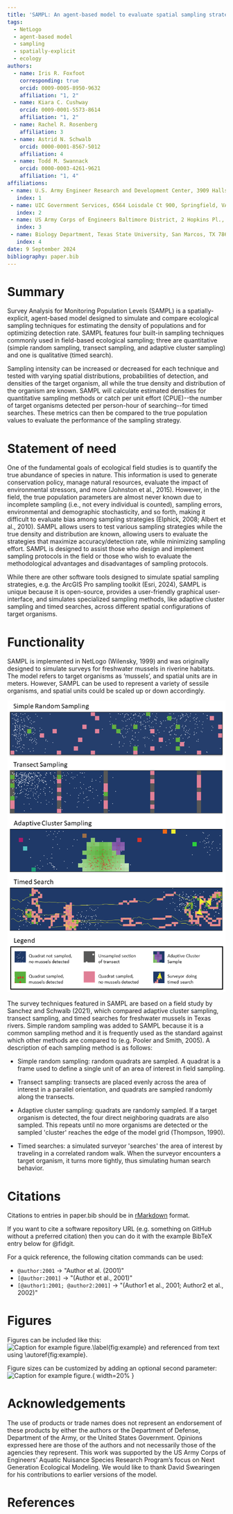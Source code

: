 ```yaml
---
title: 'SAMPL: An agent-based model to evaluate spatial sampling strategies'
tags:
  - NetLogo
  - agent-based model
  - sampling
  - spatially-explicit
  - ecology
authors:
  - name: Iris R. Foxfoot
    corresponding: true
    orcid: 0009-0005-8950-9632
    affiliation: "1, 2"
  - name: Kiara C. Cushway
    orcid: 0009-0001-5573-8614
    affiliation: "1, 2" 
  - name: Rachel R. Rosenberg
    affiliation: 3
  - name: Astrid N. Schwalb
    orcid: 0000-0001-8567-5012
    affiliation: 4
  - name: Todd M. Swannack
    orcid: 0000-0003-4261-9621
    affiliation: "1, 4"
affiliations:
 - name: U.S. Army Engineer Research and Development Center, 3909 Halls Ferry Road, Vicksburg, MS 39180, USA.
   index: 1
 - name: UIC Government Services, 6564 Loisdale Ct 900, Springfield, VA 22150, USA 
   index: 2
 - name: US Army Corps of Engineers Baltimore District, 2 Hopkins Pl., Baltimore, Maryland, 21201
   index: 3
 - name: Biology Department, Texas State University, San Marcos, TX 78666, USA
   index: 4
date: 9 September 2024
bibliography: paper.bib
---
```


# Summary

Survey Analysis for Monitoring Population Levels (SAMPL) is a spatially-explicit, agent-based model designed to simulate and compare ecological sampling techniques for estimating the density of populations and for optimizing detection rate. SAMPL features four built-in sampling techniques commonly used in field-based ecological sampling; three are quantitative (simple random sampling, transect sampling, and adaptive cluster sampling) and one is qualitative (timed search).  

Sampling intensity can be increased or decreased for each technique and tested with varying spatial distributions, probabilities of detection, and densities of the target organism, all while the true density and distribution of the organism are known. SAMPL will calculate estimated densities for quantitative sampling methods or catch per unit effort (CPUE)--the number of target organisms detected per person-hour of searching--for timed searches. These metrics can then be compared to the true population values to evaluate the performance of the sampling strategy. 

# Statement of need

One of the fundamental goals of ecological field studies is to quantify the true abundance of species in nature. This information is used to generate conservation policy, manage natural resources, evaluate the impact of environmental stressors, and more (Johnston et al., 2015). However, in the field, the true population parameters are almost never known due to incomplete sampling (i.e., not every individual is counted), sampling errors, environmental and demographic stochasticity, and so forth, making it difficult to evaluate bias among sampling strategies (Elphick, 2008; Albert et al., 2010). SAMPL allows users to test various sampling strategies while the true density and distribution are known, allowing users to evaluate the strategies that maximize accuracy/detection rate, while minimizing sampling effort. SAMPL is designed to assist those who design and implement sampling protocols in the field or those who wish to evaluate the methodological advantages and disadvantages of sampling protocols. 

While there are other software tools designed to simulate spatial sampling strategies, e.g. the ArcGIS Pro sampling toolkit (Esri, 2024), SAMPL is unique because it is open-source, provides a user-friendly graphical user-interface, and simulates specialized sampling methods, like adaptive cluster sampling and timed searches, across different spatial configurations of target organisms.  

# Functionality

SAMPL is implemented in NetLogo (Wilensky, 1999) and was originally designed to simulate surveys for freshwater mussels in riverine habitats. The model refers to target organisms as ‘mussels’, and spatial units are in meters. However, SAMPL can be used to represent a variety of sessile organisms, and spatial units could be scaled up or down accordingly.

![Figure 1: Four spatial sampling methods, as seen in the SAMPL model interface.\label{fig:example}](JOSS_figure.png)

The survey techniques featured in SAMPL are based on a field study by Sanchez and Schwalb (2021), which compared adaptive cluster sampling, transect sampling, and timed searches for freshwater mussels in Texas rivers. Simple random sampling was added to SAMPL because it is a common sampling method and it is frequently used as the standard against which other methods are compared to (e.g. Pooler and Smith, 2005). A description of each sampling method is as follows: 

- Simple random sampling: random quadrats are sampled. A quadrat is a frame used to define a single unit of an area of interest in field sampling. 

- Transect sampling: transects are placed evenly across the area of interest in a parallel orientation, and quadrats are sampled randomly along the transects. 

- Adaptive cluster sampling: quadrats are randomly sampled. If a target organism is detected, the four direct neighboring quadrats are also sampled. This repeats until no more organisms are detected or the sampled 'cluster' reaches the edge of the model grid (Thompson, 1990). 

- Timed searches: a simulated surveyor 'searches' the area of interest by traveling in a correlated random walk. When the surveyor encounters a target organism, it turns more tightly, thus simulating human search behavior. 

# Citations

Citations to entries in paper.bib should be in
[rMarkdown](http://rmarkdown.rstudio.com/authoring_bibliographies_and_citations.html)
format.

If you want to cite a software repository URL (e.g. something on GitHub without a preferred
citation) then you can do it with the example BibTeX entry below for @fidgit.

For a quick reference, the following citation commands can be used:
- `@author:2001`  ->  "Author et al. (2001)"
- `[@author:2001]` -> "(Author et al., 2001)"
- `[@author1:2001; @author2:2001]` -> "(Author1 et al., 2001; Author2 et al., 2002)"

# Figures

Figures can be included like this:
![Caption for example figure.\label{fig:example}](figure.png)
and referenced from text using \autoref{fig:example}.

Figure sizes can be customized by adding an optional second parameter:
![Caption for example figure.](figure.png){ width=20% }

# Acknowledgements

The use of products or trade names does not represent an endorsement of these products by either the authors or the Department of Defense, Department of the Army, or the United States Government. Opinions expressed here are those of the authors and not necessarily those of the agencies they represent. This work was supported by the US Army Corps of Engineers’ Aquatic Nuisance Species Research Program’s focus on Next Generation Ecological Modeling. We would like to thank David Swearingen for his contributions to earlier versions of the model.

# References